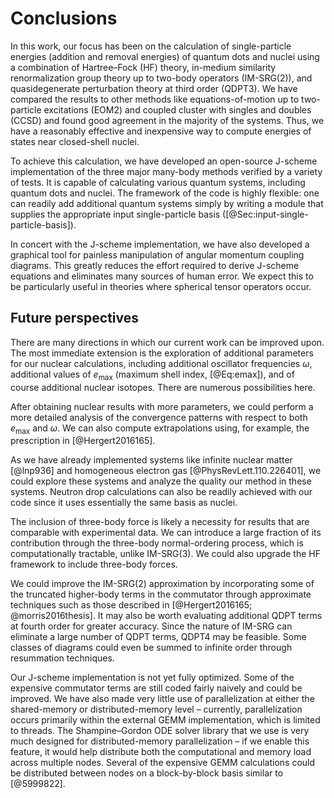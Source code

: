 # Conclusions

In this work, our focus has been on the calculation of single-particle energies (addition and removal energies) of quantum dots and nuclei using a combination of Hartree–Fock (HF) theory, in-medium similarity renormalization group theory up to two-body operators (IM-SRG(2)), and quasidegenerate perturbation theory at third order (QDPT3).  We have compared the results to other methods like equations-of-motion up to two-particle excitations (EOM2) and coupled cluster with singles and doubles (CCSD) and found good agreement in the majority of the systems.  Thus, we have a reasonably effective and inexpensive way to compute energies of states near closed-shell nuclei.

To achieve this calculation, we have developed an open-source J-scheme implementation of the three major many-body methods verified by a variety of tests.  It is capable of calculating various quantum systems, including quantum dots and nuclei.  The framework of the code is highly flexible: one can readily add additional quantum systems simply by writing a module that supplies the appropriate input single-particle basis ([@Sec:input-single-particle-basis]).

In concert with the J-scheme implementation, we have also developed a graphical tool for painless manipulation of angular momentum coupling diagrams.  This greatly reduces the effort required to derive J-scheme equations and eliminates many sources of human error.  We expect this to be particularly useful in theories where spherical tensor operators occur.

## Future perspectives

There are many directions in which our current work can be improved upon.  The most immediate extension is the exploration of additional parameters for our nuclear calculations, including additional oscillator frequencies $\omega$, additional values of $e_{\mathrm{max}}$ (maximum shell index, [@Eq:emax]), and of course additional nuclear isotopes.  There are numerous possibilities here.

After obtaining nuclear results with more parameters, we could perform a more detailed analysis of the convergence patterns with respect to both $e_{\mathrm{max}}$ and $\omega$.  We can also compute extrapolations using, for example, the prescription in [@Hergert2016165].

As we have already implemented systems like infinite nuclear matter [@lnp936] and homogeneous electron gas [@PhysRevLett.110.226401], we could explore these systems and analyze the quality our method in these systems.  Neutron drop calculations can also be readily achieved with our code since it uses essentially the same basis as nuclei.

The inclusion of three-body force is likely a necessity for results that are comparable with experimental data.  We can introduce a large fraction of its contribution through the three-body normal-ordering process, which is computationally tractable, unlike IM-SRG(3).  We could also upgrade the HF framework to include three-body forces.

We could improve the IM-SRG(2) approximation by incorporating some of the truncated higher-body terms in the commutator through approximate techniques such as those described in [@Hergert2016165; @morris2016thesis].  It may also be worth evaluating additional QDPT terms at fourth order for greater accuracy.  Since the nature of IM-SRG can eliminate a large number of QDPT terms, QDPT4 may be feasible.  Some classes of diagrams could even be summed to infinite order through resummation techniques.

Our J-scheme implementation is not yet fully optimized.  Some of the expensive commutator terms are still coded fairly naively and could be improved.  We have also made very little use of parallelization at either the shared-memory or distributed-memory level – currently, parallelization occurs primarily within the external GEMM implementation, which is limited to threads.  The Shampine–Gordon ODE solver library that we use is very much designed for distributed-memory parallelization – if we enable this feature, it would help distribute both the computational and memory load across multiple nodes.  Several of the expensive GEMM calculations could be distributed between nodes on a block-by-block basis similar to [@5999822].
